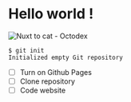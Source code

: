 # Hello world !

![Nuxt to cat - Octodex](https://octodex.github.com/images/manufacturetocat.png)

```
$ git init
Initialized empty Git repository
```

- [ ] Turn on Github Pages
- [ ] Clone repository
- [ ] Code website
